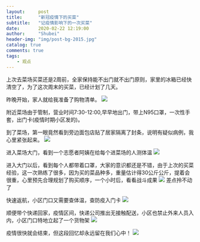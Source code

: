```yaml
---
layout:     post  
title:      "新冠疫情下的买菜"  
subtitle:   "记疫情影响下的一次买菜"  
date:       2020-02-22 12:19:00  
author:     "Shubei"  
header-img: "img/post-bg-2015.jpg"  
catalog: true  
comments: true  
tags:  
    - 观点    
---
```


上次去菜场买菜还是2周前，全家保持能不出门就不出门原则，家里的冰箱已经快清空了，为了这次周末的买菜，已经计划了几天。

昨晚开始，家人就给我准备了购物清单。
![](http://shubei-blog.oss-cn-beijing.aliyuncs.com/pasteimageintomarkdown/2020-02-22/149161213088001.png?Expires=4735945898&OSSAccessKeyId=LTAI4Fv8o4J1qrtFrYcJsmA2&Signature=LMTnQOnJNh2rna533uSQxeWrz50%3D)

附近菜场由于管制，营业时间7:30-12:00,早早地出门，带上N95口罩，一次性手套，出门卡(疫情时期小区发的)。

到了菜场，第一眼竟然看到旁边面包店贴了居家隔离了封条，说明有疑似病例，我心里紧张起来。
![](http://shubei-blog.oss-cn-beijing.aliyuncs.com/pasteimageintomarkdown/2020-02-22/149427272222767.jpg?Expires=4735946163&OSSAccessKeyId=LTAI4Fv8o4J1qrtFrYcJsmA2&Signature=%2FvbgoCoe9YAmQ5h4dUfIC2FcXxQ%3D)

进入菜场大门，看到一个志愿者阿姨在给每个进菜场的人测体温
![](http://shubei-blog.oss-cn-beijing.aliyuncs.com/pasteimageintomarkdown/2020-02-22/149582381405968.jpg?Expires=4735946319&OSSAccessKeyId=LTAI4Fv8o4J1qrtFrYcJsmA2&Signature=OdYGeprg%2Fv3Nd3PZBvCZn1UVTbY%3D)

进入大门以后，看到每个人都带着口罩，大家的意识都还是不错，由于上次的买菜经验，这一次熟练了很多，因为买的菜品种多，重量估计得30公斤公斤，提着会很重，心里预先合理规划了购买顺序，一个小时后，看看战斗成果
![](http://shubei-blog.oss-cn-beijing.aliyuncs.com/pasteimageintomarkdown/2020-02-22/149818811290751.png?Expires=4735946558&OSSAccessKeyId=LTAI4Fv8o4J1qrtFrYcJsmA2&Signature=zOFtTNonFT%2BR0myZW9cVQcdI%2F1c%3D)
差点拎不动了

快速返航，小区门口又需要查体温，查防疫入门卡
![](http://shubei-blog.oss-cn-beijing.aliyuncs.com/pasteimageintomarkdown/2020-02-22/149914404678557.jpg?Expires=4735946651&OSSAccessKeyId=LTAI4Fv8o4J1qrtFrYcJsmA2&Signature=Bm5U%2FCTIzCEIxpNFmlCSnQB6kUA%3D)

顺便带个快递回家，疫情区间，快递公司推出无接触配送，小区也禁止外来人员入内，小区门口特地立起了一个货物架
![](http://shubei-blog.oss-cn-beijing.aliyuncs.com/pasteimageintomarkdown/2020-02-22/149973261275162.jpg?Expires=4735946711&OSSAccessKeyId=LTAI4Fv8o4J1qrtFrYcJsmA2&Signature=DQfbv%2F00GZZyXFGe3d81l98IGx8%3D)

疫情很快就会结束，但这段回忆却永远留在我们心中！
![](http://shubei-blog.oss-cn-beijing.aliyuncs.com/pasteimageintomarkdown/2020-02-22/150138646227046.jpg?Expires=4735946876&OSSAccessKeyId=LTAI4Fv8o4J1qrtFrYcJsmA2&Signature=WY0TFFT5ZakMcKSk17J03FUnPT4%3D)


